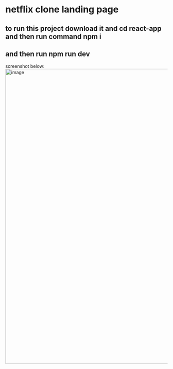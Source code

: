 # netflix clone landing page
## to run this project download it and cd react-app and then run command npm i
## and then run npm run dev
screenshot below: 
<img width="1919" height="917" alt="image" src="https://github.com/user-attachments/assets/8ad315c8-2ea3-480b-83b4-b7265b231cc7" />

